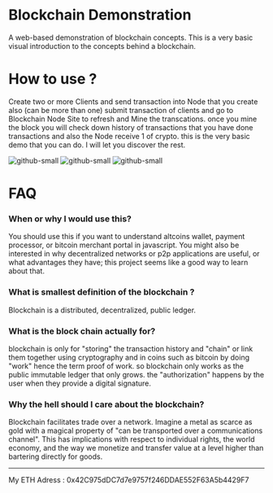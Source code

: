 
# Blockchain Demonstration

A web-based demonstration of blockchain concepts.
This is a very basic visual introduction to the concepts behind a blockchain.

# How to use ?

Create two or more Clients and send transaction into Node that you create also (can be more than one) submit transaction of clients and go to Blockchain Node Site to refresh and Mine the transcations. once you mine the block you will check down history of transactions that you have done transactions and also the Node receive 1 of crypto.
this is the very basic demo that you can do. I will let you discover the rest.

![github-small](https://i.imgur.com/CBihcD3.png)
![github-small](https://i.imgur.com/rA9buH5.png)
![github-small](https://i.imgur.com/vDMdN5Z.png)

# FAQ

### When or why I would use this?

You should use this if you want to understand altcoins wallet, payment processor, or bitcoin merchant portal in javascript. You might also be interested in why decentralized networks or p2p applications are useful, or what advantages they have; this project seems like a good way to learn about that.


### What is smallest definition of the blockchain ?

Blockchain is a distributed, decentralized, public ledger.


### What is the block chain actually for?

blockchain is only for "storing" the transaction history and "chain" or link them together using cryptography and in coins such as bitcoin by doing "work" hence the term proof of work. so blockchain only works as the public immutable ledger that only grows. the "authorization" happens by the user when they provide a digital signature.


### Why the hell should I care about the blockchain?

Blockchain facilitates trade over a network. Imagine a metal as scarce as gold with a magical property of "can be transported over a communications channel". This has implications with respect to individual rights, the world economy, and the way we monetize and transfer value at a level higher than bartering directly for goods.



-----------------------------------------------------------------
My ETH Adress : 0x42C975dDC7d7e9757f246DDAE552F63A5b4429F7
